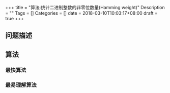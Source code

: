 +++
title =  "算法:统计二进制整数的非零位数量(Hamming weight)"
Description = ""
Tags = []
Categories = []
date = 2018-03-10T10:03:17+08:00
draft =  true
+++

## 问题描述

## 算法

### 最快算法

### 最易理解算法
